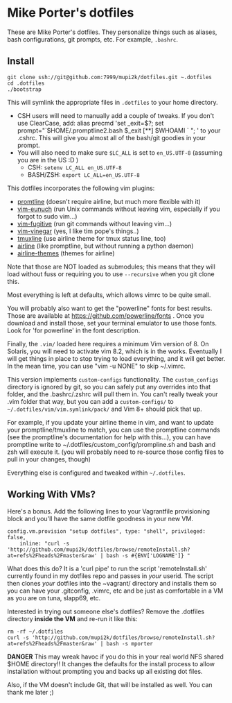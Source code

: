 Mike Porter's dotfiles
===============

These are Mike Porter's dotfiles. They personalize things such as aliases, bash
configurations, git prompts, etc. For example, `.bashrc`.


Install
-------

    git clone ssh://git@github.com:7999/mupi2k/dotfiles.git ~.dotfiles
    cd .dotfiles
    ./bootstrap

This will symlink the appropriate files in `.dotfiles` to your home directory.
 - CSH users will need to manually add a couple of tweaks.  If you don't use ClearCase, add:
    alias precmd 'set _exit=$?; set prompt="`$HOME/.promptline2.bash $_exit [**] $WHOAMI ` "; '
to your .cshrc. This will give you almost all of the bash/git goodies in your prompt.
 - You will also need to make sure `$LC_ALL` is set to `en_US.UTF-8` (assuming you are in the US :D )  
    - CSH: `setenv LC_ALL en_US.UTF-8`
    - BASH/ZSH: `export LC_ALL=en_US.UTF-8` 

This dotfiles incorporates the following vim plugins:
  - [promtline](https://github.com/edkolev/promptline.vim) (doesn't require airline, but much more flexible with it)
  - [vim-eunuch](https://github.com/tpope/vim-eunuch) (run Unix commands without leaving vim, especially if you forgot to sudo vim...)
  - [vim-fugitive](https://github.com/tpope/vim-fugitive) (run git commands without leaving vim...)
  - [vim-vinegar](https://github.com/tpope/vim-vinegar) (yes, I like tim pope's things..)
  - [tmuxline](https://github.com/edkolev/tmuxline.vim) (use airline theme for tmux status line, too)
  - [airline](https://github.com/vim-airline/vim-airline) (like promptline, but without running a python daemon)
  - [airline-themes](https://github.com/vim-airline/vim-airline-themes) (themes for airline)

Note that those are NOT loaded as submodules; this means that they will load without fuss or requiring you to use `--recursive` 
  when you git clone this.

Most everything is left at defaults, which allows vimrc to be quite small.

You will probably also want to get the "powerline" fonts for best results.  Those are available at 
https://github.com/powerline/fonts  . Once you download and install those, set your terminal emulator to use those fonts.
Look for 'for powerline' in the font description.

Finally, the `.vim/` loaded here requires a minimum Vim version of 8. On Solaris, you will need to activate vim 8.2, which is in the works.  Eventually I will get things in place to stop trying to load everything, and it will get better.  In the mean time, you can use "vim -u NONE" to skip ~/.vimrc.

This version implements `custom-configs` functionality.  The `custom_configs` directory is ignored by git, so you can safely
put any overrides into that folder, and the .bashrc/.zshrc will pull them in.  You can't really tweak your .vim folder that way, but 
you can add a `custom-configs/` to `~/.dotfiles/vim/vim.symlink/pack/` and Vim 8+ should pick that up. 

For example, if you update your airline theme in vim, and want to update your promptline/tmuxline to match, you can use the promptline commands (see the promptline's documentation for help with this...), you can have promptline write to ~/.dotfiles/custom_config/prompline.sh and bash and zsh will execute it. (you will probably need to re-source those config files to pull in your changes, though)
 
Everything else is configured and tweaked within `~/.dotfiles`.  


Working With VMs?
-----------------

Here's a bonus. Add the following lines to your Vagrantfile provisioning block
and you'll have the same dotfile goodness in your new VM.


    config.vm.provision "setup dotfiles", type: "shell", privileged: false,
        inline: "curl -s 'http://github.com/mupi2k/dotfiles/browse/remoteInstall.sh?at=refs%2Fheads%2Fmaster&raw' | bash -s #{ENV['LOGNAME']} "

What does this do? It is a 'curl pipe' to run the script 'remoteInstall.sh'
currently found in my dotfiles repo and passes in _your_ userid. The script
then clones _your_ dotfiles into the ~vagrant/ directory and installs them
so you can have your .gitconfig, .vimrc, etc and be just as comfortable in
a VM as you are on tuna, slapp69, etc.

Interested in trying out someone else's dotfiles? Remove the .dotfiles directory
**inside the VM** and re-run it like this:

    rm -rf ~/.dotfiles
    curl -s 'http://github.com/mupi2k/dotfiles/browse/remoteInstall.sh?at=refs%2Fheads%2Fmaster&raw' | bash -s mporter

**DANGER** This may wreak havoc if you do this in your real world NFS shared
$HOME directory!! It changes the defaults for the install process to allow
installation without prompting you and backs up all existing dot files.

Also, if the VM doesn't include Git, that will be installed as well. You can thank
me later ;)

